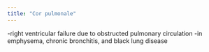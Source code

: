 ```yaml
---
title: "Cor pulmonale"
---
```

-right ventricular failure due to obstructed pulmonary circulation
-in emphysema, chronic bronchitis, and black lung disease

